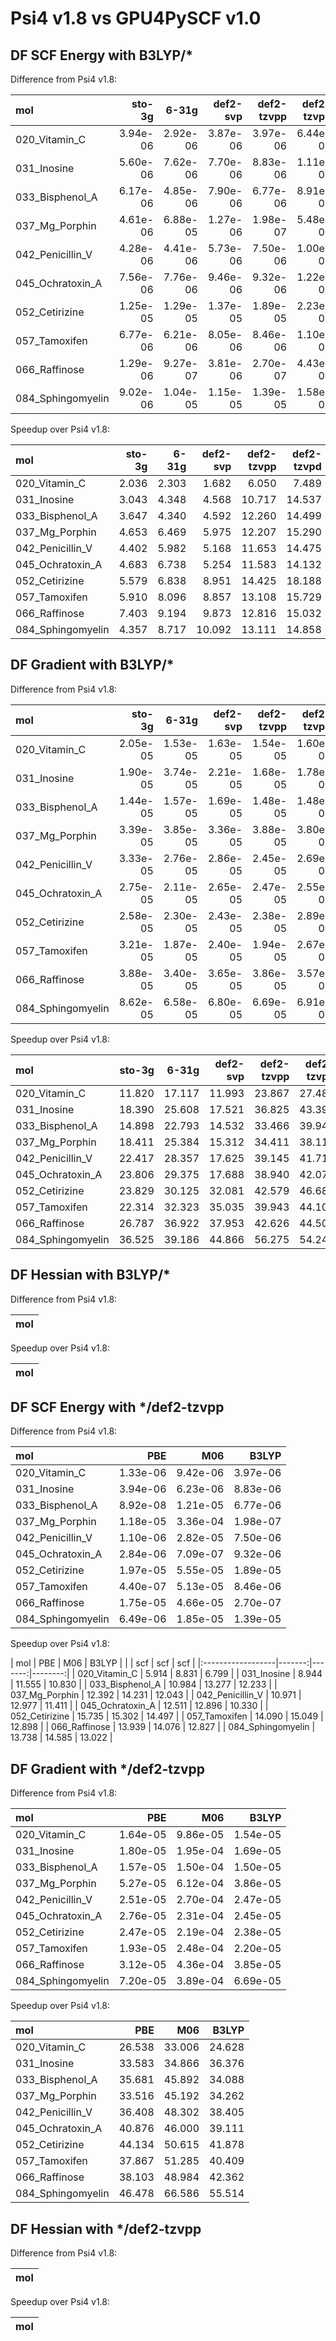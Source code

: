 # Psi4 v1.8 vs GPU4PySCF v1.0

## DF SCF Energy with B3LYP/*


Difference from Psi4 v1.8:

| mol               |   sto-3g |    6-31g |   def2-svp |   def2-tzvpp |   def2-tzvpd |
|:------------------|---------:|---------:|-----------:|-------------:|-------------:|
| 020_Vitamin_C     | 3.94e-06 | 2.92e-06 |   3.87e-06 |     3.97e-06 |     6.44e-06 |
| 031_Inosine       | 5.60e-06 | 7.62e-06 |   7.70e-06 |     8.83e-06 |     1.11e-05 |
| 033_Bisphenol_A   | 6.17e-06 | 4.85e-06 |   7.90e-06 |     6.77e-06 |     8.91e-06 |
| 037_Mg_Porphin    | 4.61e-06 | 6.88e-05 |   1.27e-06 |     1.98e-07 |     5.48e-07 |
| 042_Penicillin_V  | 4.28e-06 | 4.41e-06 |   5.73e-06 |     7.50e-06 |     1.00e-05 |
| 045_Ochratoxin_A  | 7.56e-06 | 7.76e-06 |   9.46e-06 |     9.32e-06 |     1.22e-05 |
| 052_Cetirizine    | 1.25e-05 | 1.29e-05 |   1.37e-05 |     1.89e-05 |     2.23e-05 |
| 057_Tamoxifen     | 6.77e-06 | 6.21e-06 |   8.05e-06 |     8.46e-06 |     1.10e-05 |
| 066_Raffinose     | 1.29e-06 | 9.27e-07 |   3.81e-06 |     2.70e-07 |     4.43e-06 |
| 084_Sphingomyelin | 9.02e-06 | 1.04e-05 |   1.15e-05 |     1.39e-05 |     1.58e-05 |

Speedup over Psi4 v1.8:

| mol               |   sto-3g |   6-31g |   def2-svp |   def2-tzvpp |   def2-tzvpd |
|:------------------|---------:|--------:|-----------:|-------------:|-------------:|
| 020_Vitamin_C     |    2.036 |   2.303 |      1.682 |        6.050 |        7.489 |
| 031_Inosine       |    3.043 |   4.348 |      4.568 |       10.717 |       14.537 |
| 033_Bisphenol_A   |    3.647 |   4.340 |      4.592 |       12.260 |       14.499 |
| 037_Mg_Porphin    |    4.653 |   6.469 |      5.975 |       12.207 |       15.290 |
| 042_Penicillin_V  |    4.402 |   5.982 |      5.168 |       11.653 |       14.475 |
| 045_Ochratoxin_A  |    4.683 |   6.738 |      5.254 |       11.583 |       14.132 |
| 052_Cetirizine    |    5.579 |   6.838 |      8.951 |       14.425 |       18.188 |
| 057_Tamoxifen     |    5.910 |   8.096 |      8.857 |       13.108 |       15.729 |
| 066_Raffinose     |    7.403 |   9.194 |      9.873 |       12.816 |       15.032 |
| 084_Sphingomyelin |    4.357 |   8.717 |     10.092 |       13.111 |       14.858 |

## DF Gradient with B3LYP/*


Difference from Psi4 v1.8:

| mol               |   sto-3g |    6-31g |   def2-svp |   def2-tzvpp |   def2-tzvpd |
|:------------------|---------:|---------:|-----------:|-------------:|-------------:|
| 020_Vitamin_C     | 2.05e-05 | 1.53e-05 |   1.63e-05 |     1.54e-05 |     1.60e-05 |
| 031_Inosine       | 1.90e-05 | 3.74e-05 |   2.21e-05 |     1.68e-05 |     1.78e-05 |
| 033_Bisphenol_A   | 1.44e-05 | 1.57e-05 |   1.69e-05 |     1.48e-05 |     1.48e-05 |
| 037_Mg_Porphin    | 3.39e-05 | 3.85e-05 |   3.36e-05 |     3.88e-05 |     3.80e-05 |
| 042_Penicillin_V  | 3.33e-05 | 2.76e-05 |   2.86e-05 |     2.45e-05 |     2.69e-05 |
| 045_Ochratoxin_A  | 2.75e-05 | 2.11e-05 |   2.65e-05 |     2.47e-05 |     2.55e-05 |
| 052_Cetirizine    | 2.58e-05 | 2.30e-05 |   2.43e-05 |     2.38e-05 |     2.89e-05 |
| 057_Tamoxifen     | 3.21e-05 | 1.87e-05 |   2.40e-05 |     1.94e-05 |     2.67e-05 |
| 066_Raffinose     | 3.88e-05 | 3.40e-05 |   3.65e-05 |     3.86e-05 |     3.57e-05 |
| 084_Sphingomyelin | 8.62e-05 | 6.58e-05 |   6.80e-05 |     6.69e-05 |     6.91e-05 |

Speedup over Psi4 v1.8:

| mol               |   sto-3g |   6-31g |   def2-svp |   def2-tzvpp |   def2-tzvpd |
|:------------------|---------:|--------:|-----------:|-------------:|-------------:|
| 020_Vitamin_C     |   11.820 |  17.117 |     11.993 |       23.867 |       27.485 |
| 031_Inosine       |   18.390 |  25.608 |     17.521 |       36.825 |       43.393 |
| 033_Bisphenol_A   |   14.898 |  22.793 |     14.532 |       33.466 |       39.945 |
| 037_Mg_Porphin    |   18.411 |  25.384 |     15.312 |       34.411 |       38.112 |
| 042_Penicillin_V  |   22.417 |  28.357 |     17.625 |       39.145 |       41.711 |
| 045_Ochratoxin_A  |   23.806 |  29.375 |     17.688 |       38.940 |       42.077 |
| 052_Cetirizine    |   23.829 |  30.125 |     32.081 |       42.579 |       46.687 |
| 057_Tamoxifen     |   22.314 |  32.323 |     35.035 |       39.943 |       44.103 |
| 066_Raffinose     |   26.787 |  36.922 |     37.953 |       42.626 |       44.503 |
| 084_Sphingomyelin |   36.525 |  39.186 |     44.866 |       56.275 |       54.244 |

## DF Hessian with B3LYP/*


Difference from Psi4 v1.8:

| mol   |
|-------|

Speedup over Psi4 v1.8:

| mol   |
|-------|

## DF SCF Energy with */def2-tzvpp


Difference from Psi4 v1.8:

| mol               |      PBE |      M06 |    B3LYP |
|:------------------|---------:|---------:|---------:|
| 020_Vitamin_C     | 1.33e-06 | 9.42e-06 | 3.97e-06 |
| 031_Inosine       | 3.94e-06 | 6.23e-06 | 8.83e-06 |
| 033_Bisphenol_A   | 8.92e-08 | 1.21e-05 | 6.77e-06 |
| 037_Mg_Porphin    | 1.18e-05 | 3.36e-04 | 1.98e-07 |
| 042_Penicillin_V  | 1.10e-06 | 2.82e-05 | 7.50e-06 |
| 045_Ochratoxin_A  | 2.84e-06 | 7.09e-07 | 9.32e-06 |
| 052_Cetirizine    | 1.97e-05 | 5.55e-05 | 1.89e-05 |
| 057_Tamoxifen     | 4.40e-07 | 5.13e-05 | 8.46e-06 |
| 066_Raffinose     | 1.75e-05 | 4.66e-05 | 2.70e-07 |
| 084_Sphingomyelin | 6.49e-06 | 1.85e-05 | 1.39e-05 |

Speedup over Psi4 v1.8:

| mol               |    PBE |    M06 |   B3LYP |
|                   |    scf |    scf |     scf |
|:------------------|-------:|-------:|--------:|
| 020_Vitamin_C     |  5.914 |  8.831 |   6.799 |
| 031_Inosine       |  8.944 | 11.555 |  10.830 |
| 033_Bisphenol_A   | 10.984 | 13.277 |  12.233 |
| 037_Mg_Porphin    | 12.392 | 14.231 |  12.043 |
| 042_Penicillin_V  | 10.971 | 12.977 |  11.411 |
| 045_Ochratoxin_A  | 12.511 | 12.896 |  10.330 |
| 052_Cetirizine    | 15.735 | 15.302 |  14.497 |
| 057_Tamoxifen     | 14.090 | 15.049 |  12.898 |
| 066_Raffinose     | 13.939 | 14.076 |  12.827 |
| 084_Sphingomyelin | 13.738 | 14.585 |  13.022 |

## DF Gradient with */def2-tzvpp


Difference from Psi4 v1.8:

| mol               |      PBE |      M06 |    B3LYP |
|:------------------|---------:|---------:|---------:|
| 020_Vitamin_C     | 1.64e-05 | 9.86e-05 | 1.54e-05 |
| 031_Inosine       | 1.80e-05 | 1.95e-04 | 1.69e-05 |
| 033_Bisphenol_A   | 1.57e-05 | 1.50e-04 | 1.50e-05 |
| 037_Mg_Porphin    | 5.27e-05 | 6.12e-04 | 3.86e-05 |
| 042_Penicillin_V  | 2.51e-05 | 2.70e-04 | 2.47e-05 |
| 045_Ochratoxin_A  | 2.76e-05 | 2.31e-04 | 2.45e-05 |
| 052_Cetirizine    | 2.47e-05 | 2.19e-04 | 2.38e-05 |
| 057_Tamoxifen     | 1.93e-05 | 2.48e-04 | 2.20e-05 |
| 066_Raffinose     | 3.12e-05 | 4.36e-04 | 3.85e-05 |
| 084_Sphingomyelin | 7.20e-05 | 3.89e-04 | 6.69e-05 |

Speedup over Psi4 v1.8:

| mol               |    PBE |    M06 |   B3LYP |
|:------------------|-------:|-------:|--------:|
| 020_Vitamin_C     | 26.538 | 33.006 |  24.628 |
| 031_Inosine       | 33.583 | 34.866 |  36.376 |
| 033_Bisphenol_A   | 35.681 | 45.892 |  34.088 |
| 037_Mg_Porphin    | 33.516 | 45.192 |  34.262 |
| 042_Penicillin_V  | 36.408 | 48.302 |  38.405 |
| 045_Ochratoxin_A  | 40.876 | 46.000 |  39.111 |
| 052_Cetirizine    | 44.134 | 50.615 |  41.878 |
| 057_Tamoxifen     | 37.867 | 51.285 |  40.409 |
| 066_Raffinose     | 38.103 | 48.984 |  42.362 |
| 084_Sphingomyelin | 46.478 | 66.586 |  55.514 |

## DF Hessian with */def2-tzvpp


Difference from Psi4 v1.8:

| mol   |
|-------|

Speedup over Psi4 v1.8:

| mol   |
|-------|
